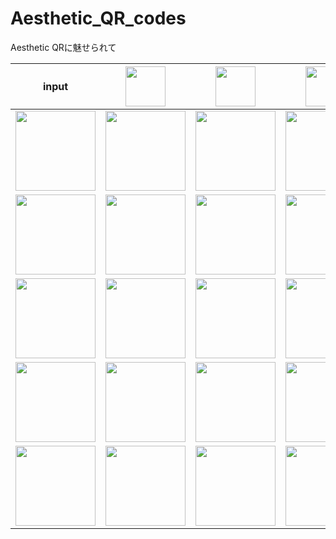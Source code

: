 # Aesthetic_QR_codes
Aesthetic QRに魅せられて

|input|<img src="https://github.com/negi111111/Aesthetic_QR_codes_tmp/blob/master/data/output/dljs/1\.jpg" widht="64px" height="64px"/>|<img src="https://github.com/negi111111/Aesthetic_QR_codes_tmp/blob/master/data/output/dljs/2.jpg" widht="64px" height="64px"/>|<img src="https://github.com/negi111111/Aesthetic_QR_codes_tmp/blob/master/data/output/dljs/3.jpg" widht="64px" height="64px"/>|<img src="https://github.com/negi111111/Aesthetic_QR_codes_tmp/blob/master/data/output/dljs/4.jpg" widht="64px" height="64px"/>|<img src="https://github.com/negi111111/Aesthetic_QR_codes_tmp/blob/master/data/output/dljs/5.jpg" widht="64px" height="64px"/>|<img src="https://github.com/negi111111/Aesthetic_QR_codes_tmp/blob/master/data/output/dljs/6.jpg" widht="64px" height="64px"/>|
|---|---|---|---|---|---|---|
|<img src="https://github.com/negi111111/Aesthetic_QR_codes_tmp/blob/master/data/primer/1.jpg" widht="128px" height="128px"/>|<img src="https://github.com/negi111111/Aesthetic_QR_codes_tmp/blob/master/data/output/dljs/1_1.png" widht="128px" height="128px"/>|<img src="https://github.com/negi111111/Aesthetic_QR_codes_tmp/blob/master/data/output/dljs/1_2.png" widht="128px" height="128px"/>|<img src="https://github.com/negi111111/Aesthetic_QR_codes_tmp/blob/master/data/output/dljs/1_3.png" widht="128px" height="128px"/>|<img src="https://github.com/negi111111/Aesthetic_QR_codes_tmp/blob/master/data/output/dljs/1_4.png" widht="128px" height="128px"/>|<img src="https://github.com/negi111111/Aesthetic_QR_codes_tmp/blob/master/data/output/dljs/1_5.png" widht="128px" height="128px"/>|<img src="https://github.com/negi111111/Aesthetic_QR_codes_tmp/blob/master/data/output/dljs/1_6.png" widht="128px" height="128px"/>|
|<img src="https://github.com/negi111111/Aesthetic_QR_codes_tmp/blob/master/data/primer/2.jpg" widht="128px" height="128px"/>|<img src="https://github.com/negi111111/Aesthetic_QR_codes_tmp/blob/master/data/output/dljs/2_1.png" widht="128px" height="128px"/>|<img src="https://github.com/negi111111/Aesthetic_QR_codes_tmp/blob/master/data/output/dljs/2_2.png" widht="128px" height="128px"/>|<img src="https://github.com/negi111111/Aesthetic_QR_codes_tmp/blob/master/data/output/dljs/2_3.png" widht="128px" height="128px"/>|<img src="https://github.com/negi111111/Aesthetic_QR_codes_tmp/blob/master/data/output/dljs/2_4.png" widht="128px" height="128px"/>|<img src="https://github.com/negi111111/Aesthetic_QR_codes_tmp/blob/master/data/output/dljs/2_5.png" widht="128px" height="128px"/>|<img src="https://github.com/negi111111/Aesthetic_QR_codes_tmp/blob/master/data/output/dljs/2_6.png" widht="128px" height="128px"/>|
|<img src="https://github.com/negi111111/Aesthetic_QR_codes_tmp/blob/master/data/primer/3.jpg" widht="128px" height="128px"/>|<img src="https://github.com/negi111111/Aesthetic_QR_codes_tmp/blob/master/data/output/dljs/3_1.png" widht="128px" height="128px"/>|<img src="https://github.com/negi111111/Aesthetic_QR_codes_tmp/blob/master/data/output/dljs/3_2.png" widht="128px" height="128px"/>|<img src="https://github.com/negi111111/Aesthetic_QR_codes_tmp/blob/master/data/output/dljs/3_3.png" widht="128px" height="128px"/>|<img src="https://github.com/negi111111/Aesthetic_QR_codes_tmp/blob/master/data/output/dljs/3_4.png" widht="128px" height="128px"/>|<img src="https://github.com/negi111111/Aesthetic_QR_codes_tmp/blob/master/data/output/dljs/3_5.png" widht="128px" height="128px"/>|<img src="https://github.com/negi111111/Aesthetic_QR_codes_tmp/blob/master/data/output/dljs/3_6.png" widht="128px" height="128px"/>|
|<img src="https://github.com/negi111111/Aesthetic_QR_codes_tmp/blob/master/data/primer/4.jpg" widht="128px" height="128px"/>|<img src="https://github.com/negi111111/Aesthetic_QR_codes_tmp/blob/master/data/output/dljs/4_1.png" widht="128px" height="128px"/>|<img src="https://github.com/negi111111/Aesthetic_QR_codes_tmp/blob/master/data/output/dljs/4_2.png" widht="128px" height="128px"/>|<img src="https://github.com/negi111111/Aesthetic_QR_codes_tmp/blob/master/data/output/dljs/4_3.png" widht="128px" height="128px"/>|<img src="https://github.com/negi111111/Aesthetic_QR_codes_tmp/blob/master/data/output/dljs/4_4.png" widht="128px" height="128px"/>|<img src="https://github.com/negi111111/Aesthetic_QR_codes_tmp/blob/master/data/output/dljs/4_5.png" widht="128px" height="128px"/>|<img src="https://github.com/negi111111/Aesthetic_QR_codes_tmp/blob/master/data/output/dljs/4_6.png" widht="128px" height="128px"/>|
|<img src="https://github.com/negi111111/Aesthetic_QR_codes_tmp/blob/master/data/primer/5.jpg" widht="128px" height="128px"/>|<img src="https://github.com/negi111111/Aesthetic_QR_codes_tmp/blob/master/data/output/dljs/5_1.png" widht="128px" height="128px"/>|<img src="https://github.com/negi111111/Aesthetic_QR_codes_tmp/blob/master/data/output/dljs/5_2.png" widht="128px" height="128px"/>|<img src="https://github.com/negi111111/Aesthetic_QR_codes_tmp/blob/master/data/output/dljs/5_3.png" widht="128px" height="128px"/>|<img src="https://github.com/negi111111/Aesthetic_QR_codes_tmp/blob/master/data/output/dljs/5_4.png" widht="128px" height="128px"/>|<img src="https://github.com/negi111111/Aesthetic_QR_codes_tmp/blob/master/data/output/dljs/5_5.png" widht="128px" height="128px"/>|<img src="https://github.com/negi111111/Aesthetic_QR_codes_tmp/blob/master/data/output/dljs/5_6.png" widht="128px" height="128px"/>|

